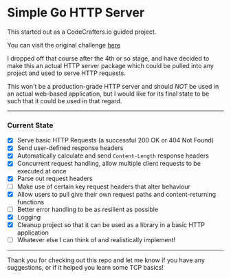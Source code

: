 # Simple Go HTTP Server

This started out as a CodeCrafters.io guided project.

You can visit the original challenge [here](https://app.codecrafters.io/courses/http-server/introduction)

I dropped off that course after the 4th or so stage, and have decided to make this an actual HTTP server package which could be pulled into any project and used to serve HTTP requests.

This won't be a production-grade HTTP server and should *NOT* be used in an actual web-based application, but I would like for its final state to be such that it could be used in that regard.

---

### Current State
- [x] Serve basic HTTP Requests (a successful 200 OK or 404 Not Found)
- [x] Send user-defined response headers
- [x] Automatically calculate and send `Content-Length` response headers
- [x] Concurrent request handling, allow multiple client requests to be executed at once
- [x] Parse out request headers
- [ ] Make use of certain key request headers that alter behaviour
- [x] Allow users to pull give their own request paths and content-returning functions
- [ ] Better error handling to be as resilient as possible
- [x] Logging
- [x] Cleanup project so that it can be used as a library in a basic HTTP application
- [ ] Whatever else I can think of and realistically implement!

---

Thank you for checking out this repo and let me know if you have any suggestions, or if it helped you learn some TCP basics!
